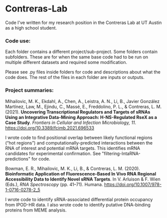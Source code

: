 # Contreras-Lab
Code I've written for my research position in the Contreras Lab at UT Austin as a high school student.

### Code use:
Each folder contains a different project/sub-project.
Some folders contain subfolders. These are for when the same base code had to be run on multiple different datasets and required some modification.

Please see .py files inside folders for code and descriptions about what the code does.
The rest of the files in each folder are inputs or outputs.

### Project summaries:
Mihailovic, M. K., Ekdahl, A., Chen, A., Leistra, A. N., Li, B., Javier González Martínez, Law, M., Ejindu, C., Massé, E., Freddolino, P. L., & Contreras, L. M. (2021). <b>Uncovering Transcriptional Regulators and Targets of sRNAs Using an Integrative Data-Mining Approach: H-NS-Regulated RseX as a Case Study</b>. <i>Frontiers in Cellular and Infection Microbiology, 11</i>. https://doi.org/10.3389/fcimb.2021.696533

I wrote code to find positional overlap between likely functional regions (“hot regions”) and computationally-predicted interactions between the RNA of interest and potential mRNA targets. This identifies mRNA candidates for experimental confirmation. See "filtering-IntaRNA-predictions" for code.


Bowman, E. R., Mihailovic, M. K., Li, B., & Contreras, L. M. (2020). <b>Bioinformatic Application of Fluorescence-Based In Vivo RNA Regional Accessibility Data to Identify Novel sRNA Targets</b>. In V. Arluison & F. Wien (Eds.), <i>RNA Spectroscopy</i> (pp. 41–71). Humana. https://doi.org/10.1007/978-1-0716-0278-2_5

I wrote code to identify sRNA-associated differential protein occupancy from IPOD-HR data. I also wrote code to identify putative DNA-binding proteins from MEME analysis.
